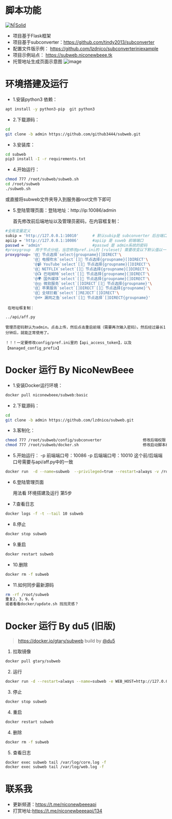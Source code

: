 # 脚本功能
[![N|Solid](https://cldup.com/dTxpPi9lDf.thumb.png)](https://nodesource.com/products/nsolid)
  - 项目基于Flask框架
  - 项目基于subconverter：https://github.com/tindy2013/subconverter
  - 配置文件版示例： https://github.com/lzdnico/subconverteriniexample
  - 项目示例站点： https://subweb.niconewbeee.tk
  - 托管地址生成页面示意图
  ![image](https://github.com/lzdnico/subweb/blob/test/images/index.png) 
# 环境搭建及运行
  - 1.安装python3 依赖： 
  ```bash
  apt install -y python3-pip  git python3
  ```
  - 2.下载源码：
  ```bash
  cd 
 git clone -b admin https://github.com/github3444/subweb.git
  ```
  - 3.安装库： 
  ```bash
  cd subweb
  pip3 install -I -r requirements.txt 
  ```
  - 4.开始运行：
  ```bash
  chmod 777 /root/subweb/subweb.sh
  cd /root/subweb 
  ./subweb.sh 
  ```
  或直接将subweb文件夹导入到服务器root文件下即可
  
  - 5.登陆管理页面：登陆地址：http://ip:10086/admin             

    首先修改前后端地址以及管理员密码，在内容框复制：

```bash  
#全局变量定义
subip = 'http://127.0.0.1:10010'      # 默认subip是 subconverter 后台端口，在config/perf.ini 中指定，或者docker的端口指定。
apiip = 'http://127.0.0.1:10086'      #apiip 是 suweb 前端端口
passwd = 'admin'                      #passwd 是 admin系统的密码
#proxygroup  用于节点分组，当您修改pref.ini的 [ruleset] 需要改变以下默认值以一一对应，否则会导致节点分组报错。
proxygroup= '@🔰 节点选择`select{groupname}[]DIRECT'\
            '@📲 电报吹水`select`[]🔰 节点选择{groupname}[]DIRECT'\
            '@📹 YouTube`select`[]🔰 节点选择{groupname}[]DIRECT'\
            '@🎥 NETFLIX`select`[]🔰 节点选择{groupname}[]DIRECT'\
            '@📺 巴哈姆特`select`[]🔰 节点选择{groupname}[]DIRECT'\
            '@🌍 国外媒体`select`[]🔰 节点选择{groupname}[]DIRECT'\
            '@Ⓜ️ 微软服务`select`[]DIRECT`[]🔰 节点选择{groupname}'\
            '@🍎 苹果服务`select`[]DIRECT`[]🔰 节点选择{groupname}'\
            '@🛑 全球拦截`select`[]REJECT`[]DIRECT'\
            '@🐟 漏网之鱼`select`[]🔰 节点选择`[]DIRECT{groupname}'
```

     在地址框复制：

```bash
../api/aff.py
```

    管理员密码默认为admin。点击上传，然后点击重启前端（需要再次输入密码）。然后经过最长1分钟后，就能正常使用了。

    ！！！一定要修改config/pref.ini里的【api_access_token】，以及【managed_config_prefix】

# Docker 运行 By NicoNewBeee 
  - 1.安装Docker运行环境： 
  ```bash
  docker pull niconewbeee/subweb:basic
  ```
  - 2.下载源码：
  ```bash
  cd 
  git clone -b admin https://github.com/lzdnico/subweb.git
  ```
  - 3.客制化：
  ```bash 
  chmod 777 /root/subweb/config/subconverter                  修改后端权限
  chmod 777 /root/subweb/docker.sh                            修改启动脚本权限
  ```
  - 5.开始运行：
  -p 前端端口号：10086 -p 后端端口号：10010                      这个前/后端端口号需要与api/aff.py中的一致
  ```bash 
  docker run  -d --name=subweb  --privileged=true --restart=always -v /root/subweb:/subweb -p 10086:10086 -p 10010:10010  niconewbeee/subweb:basic
  ```
  - 6.登陆管理页面

    用法看 环境搭建及运行 第5步

  - 7.查看日志 
```bash
docker logs -f -t --tail 10 subweb
```
- 8.停止 
```bash
docker stop subweb
```
- 9.重启 
```bash
docker restart subweb
```
- 10.删除 
```bash
docker rm -f subweb
```

- 11.如何同步最新源码 
```bash
rm -rf /root/subweb
重复2，3，9，6
或者看看docker/update.sh 找找灵感？
```

# Docker 运行 By du5 (旧版)
> https://docker.io/gtary/subweb build by [@du5](https://t.me/Gtary)
1. 拉取镜像
```bash
docker pull gtary/subweb
```
2. 运行 
```bash
docker run -d --restart=always --name=subweb -e WEB_HOST=http://127.0.0.1:Web_Port -e CORE_HOST=http://127.0.0.1:Core_Port -p Web_Port:10086 -p Core_Port:10010 gtary/subweb
```
3. 停止
```bash
docker stop subweb
```
4. 重启
```bash
docker restart subweb
```
4. 删除
```bash
docker rm -f subweb
```
5. 查看日志
```bash
docker exec subweb tail /var/log/core.log -f
docker exec subweb tail /var/log/web.log -f
```
# 联系我
  - 更新频道：https://t.me/niconewbeeeapi
  - 打赏地址:https://t.me/niconewbeeeapi/134

[//]: # (These are reference links used in the body of this note and get stripped out when the markdown processor does its job. There is no need to format nicely because it shouldn't be seen. Thanks SO - http://stackoverflow.com/questions/4823468/store-comments-in-markdown-syntax)


   [dill]: <https://github.com/joemccann/dillinger>
   [git-repo-url]: <https://github.com/joemccann/dillinger.git>
   [john gruber]: <http://daringfireball.net>
   [df1]: <http://daringfireball.net/projects/markdown/>
   [markdown-it]: <https://github.com/markdown-it/markdown-it>
   [Ace Editor]: <http://ace.ajax.org>
   [node.js]: <http://nodejs.org>
   [Twitter Bootstrap]: <http://twitter.github.com/bootstrap/>
   [jQuery]: <http://jquery.com>
   [@tjholowaychuk]: <http://twitter.com/tjholowaychuk>
   [express]: <http://expressjs.com>
   [AngularJS]: <http://angularjs.org>
   [Gulp]: <http://gulpjs.com>

   [PlDb]: <https://github.com/joemccann/dillinger/tree/master/plugins/dropbox/README.md>
   [PlGh]: <https://github.com/joemccann/dillinger/tree/master/plugins/github/README.md>
   [PlGd]: <https://github.com/joemccann/dillinger/tree/master/plugins/googledrive/README.md>
   [PlOd]: <https://github.com/joemccann/dillinger/tree/master/plugins/onedrive/README.md>
   [PlMe]: <https://github.com/joemccann/dillinger/tree/master/plugins/medium/README.md>
   [PlGa]: <https://github.com/RahulHP/dillinger/blob/master/plugins/googleanalytics/README.md>
